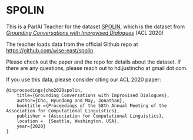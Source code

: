 # SPOLIN

This is a ParlAI Teacher for the dataset [SPOLIN](https://justin-cho.com/spolin), which is the dataset from [_Grounding Conversations with Improvised Dialogues_](https://aclanthology.org/2020.acl-main.218/) (ACL 2020)

The teacher loads data from the official Github repo at https://github.com/wise-east/spolin.

Please check out the paper and the repo for details about the dataset. If there are any questions, please reach out to hd.justincho at gmail dot com.

If you use this data, please consider citing our ACL 2020 paper:
```
@inproceedings{cho2020spolin,
    title={Grounding Conversations with Improvised Dialogues},
    author={Cho, Hyundong and May, Jonathan},
    booktitle ={Proceedings of the 58th Annual Meeting of the Association for Computational Linguistics},
    publisher = {Association for Computational Linguistics},
    location =  {Seattle, Washington, USA},
    year={2020}
}
```
